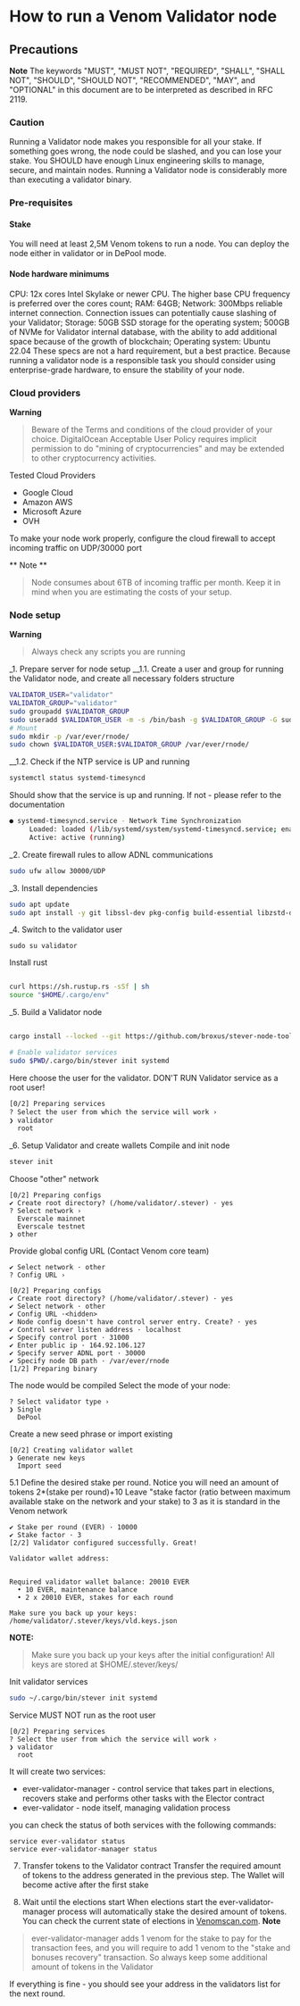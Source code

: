 # How to run a Venom Validator node

## Precautions
**Note**
The keywords "MUST", "MUST NOT", "REQUIRED", "SHALL", "SHALL NOT", "SHOULD", "SHOULD NOT", "RECOMMENDED", "MAY", and "OPTIONAL" in this document are to be interpreted as described in RFC 2119.

### Caution
Running a Validator node makes you responsible for all your stake. If something goes wrong, the node could be slashed, and you can lose your stake.
You SHOULD  have enough Linux engineering skills to manage, secure, and maintain nodes. Running a Validator node is considerably more than executing a validator binary.

### Pre-requisites 
#### Stake
You will need at least 2,5M Venom tokens to run a node. You can deploy the node either in validator or in DePool mode.

#### Node hardware minimums
CPU: 12x cores Intel Skylake or newer CPU. The higher base CPU frequency is preferred over the cores count;
RAM: 64GB;
Network: 300Mbps reliable internet connection. Connection issues can potentially cause slashing of your Validator;
Storage: 
50GB SSD storage for the operating system;
500GB of NVMe for Validator internal database, with the ability to add additional space because of the growth of blockchain;
Operating system: Ubuntu 22.04 
These specs are not a hard requirement, but a best practice. Because running a validator node is a responsible task you should consider using enterprise-grade hardware, to ensure the stability of your node.

### Cloud providers
**Warning**
> Beware of the Terms and conditions of the cloud provider of your choice. DigitalOcean Acceptable User Policy requires implicit permission to do "mining of cryptocurrencies" and may be extended to other cryptocurrency activities. 

Tested Cloud Providers
- Google Cloud 
- Amazon AWS
- Microsoft Azure
- OVH

To make your node work properly, configure the cloud firewall to accept incoming traffic on UDP/30000 port 

** Note **
> Node consumes about 6TB of incoming traffic per month. Keep it in mind when you are estimating the costs of your setup.


### Node setup
**Warning** 
> Always check any scripts you are running


_1. Prepare server for node setup
__1.1. Create a user and group for running the Validator node, and create all necessary folders structure
```bash 
VALIDATOR_USER="validator"
VALIDATOR_GROUP="validator"
sudo groupadd $VALIDATOR_GROUP
sudo useradd $VALIDATOR_USER -m -s /bin/bash -g $VALIDATOR_GROUP -G sudo
# Mount 
sudo mkdir -p /var/ever/rnode/
sudo chown $VALIDATOR_USER:$VALIDATOR_GROUP /var/ever/rnode/
```

__1.2. Check if the NTP service is UP and running
```bash
systemctl status systemd-timesyncd
```

Should show that the service is up and running. If not - please refer to the documentation 
```bash
● systemd-timesyncd.service - Network Time Synchronization
     Loaded: loaded (/lib/systemd/system/systemd-timesyncd.service; enabled; preset: enabled)
     Active: active (running) 
```



_2. Create firewall rules to allow ADNL communications
```bash
sudo ufw allow 30000/UDP
```
_3. Install dependencies
```bash
sudo apt update 
sudo apt install -y git libssl-dev pkg-config build-essential libzstd-dev libclang-dev libgoogle-perftools-dev
```
_4. Switch to the validator user
```
sudo su validator
```

Install rust
```bash

curl https://sh.rustup.rs -sSf | sh
source "$HOME/.cargo/env"
```
_5. Build a Validator node
```bash

cargo install --locked --git https://github.com/broxus/stever-node-tools
```

```bash
# Enable validator services
sudo $PWD/.cargo/bin/stever init systemd
```

Here choose the user for the validator. DON'T RUN Validator service as a root user!
```bash
[0/2] Preparing services
? Select the user from which the service will work ›
❯ validator
  root
```


_6. Setup Validator and create wallets
Compile and init node
```bash
stever init
```

Choose "other" network
```
[0/2] Preparing configs
✔ Create root directory? (/home/validator/.stever) · yes
? Select network ›
  Everscale mainnet
  Everscale testnet
❯ other
```

Provide global config URL (Contact Venom core team)

```
✔ Select network · other
? Config URL ›
```

```
[0/2] Preparing configs
✔ Create root directory? (/home/validator/.stever) · yes
✔ Select network · other
✔ Config URL ·<hidden>
✔ Node config doesn't have control server entry. Create? · yes
✔ Control server listen address · localhost
✔ Specify control port · 31000
✔ Enter public ip · 164.92.106.127
✔ Specify server ADNL port · 30000
✔ Specify node DB path · /var/ever/rnode
[1/2] Preparing binary
```

The node would be compiled 
Select the mode of your node: 
```
? Select validator type ›
❯ Single
  DePool
```

Create a new seed phrase or import existing
```
[0/2] Creating validator wallet
❯ Generate new keys
  Import seed
```


5.1 Define the desired stake per round. Notice you will need an amount of tokens 2*(stake per round)+10
Leave "stake factor (ratio between maximum available stake on the network and your stake) to 3 as it is standard in the Venom network
```
✔ Stake per round (EVER) · 10000
✔ Stake factor · 3
[2/2] Validator configured successfully. Great!

Validator wallet address:


Required validator wallet balance: 20010 EVER
  • 10 EVER, maintenance balance
  • 2 x 20010 EVER, stakes for each round

Make sure you back up your keys:
/home/validator/.stever/keys/vld.keys.json
```

**NOTE:**
> Make sure you back up your keys after the initial configuration!
> All keys are stored at $HOME/.stever/keys/


Init validator services
```bash
sudo ~/.cargo/bin/stever init systemd
```

Service MUST NOT run as the root user
```
[0/2] Preparing services
? Select the user from which the service will work ›
❯ validator
  root
```

It will create two services:

- ever-validator-manager - control service that takes part in elections, recovers stake and performs other tasks with the Elector contract
- ever-validator - node itself, managing validation process

you can check the status of both services with the following commands:

```
service ever-validator status
service ever-validator-manager status
```
7. Transfer tokens to the Validator contract
Transfer the required amount of tokens to the address generated in the previous step. The Wallet will become active after the first stake

8. Wait until the elections start
When elections start the ever-validator-manager process will automatically stake the desired amount of tokens. You can check the current state of elections in [Venomscan.com](https://venomscan.com/validators).
**Note**
> ever-validator-manager adds 1 venom for the stake to pay for the transaction fees, and you will require to add 1 venom to the "stake and bonuses recovery" transaction. So always keep some additional amount of tokens in the Validator

If everything is fine - you should see your address in the validators list for the next round.

